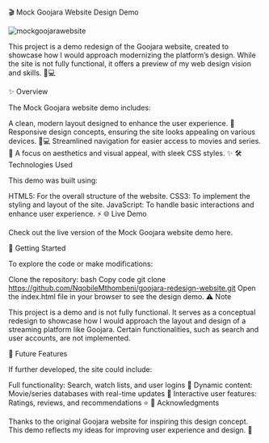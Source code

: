 🎬 Mock Goojara Website Design Demo

![mockgoojarawebsite](Screenshot%202024-09-18%20at%2010.02.14.png)


This project is a demo redesign of the Goojara website, created to showcase how I would approach modernizing the platform’s design. While the site is not fully functional, it offers a preview of my web design vision and skills. 🍿💻

✨ Overview

The Mock Goojara website demo includes:

A clean, modern layout designed to enhance the user experience. 🎨
Responsive design concepts, ensuring the site looks appealing on various devices. 📱💻
Streamlined navigation for easier access to movies and series. 🎥
A focus on aesthetics and visual appeal, with sleek CSS styles. ✨
🛠️ Technologies Used

This demo was built using:

HTML5: For the overall structure of the website.
CSS3: To implement the styling and layout of the site.
JavaScript: To handle basic interactions and enhance user experience. ⚡
🌐 Live Demo

Check out the live version of the Mock Goojara website demo here.

🚀 Getting Started

To explore the code or make modifications:

Clone the repository:
bash
Copy code
git clone https://github.com/NqobileMthombeni/goojara-redesign-website.git
Open the index.html file in your browser to see the design demo.
⚠️ Note

This project is a demo and is not fully functional. It serves as a conceptual redesign to showcase how I would approach the layout and design of a streaming platform like Goojara. Certain functionalities, such as search and user accounts, are not implemented.

📜 Future Features

If further developed, the site could include:

Full functionality: Search, watch lists, and user logins 🔐
Dynamic content: Movie/series databases with real-time updates 🎥
Interactive user features: Ratings, reviews, and recommendations ⭐
🤝 Acknowledgments

Thanks to the original Goojara website for inspiring this design concept. This demo reflects my ideas for improving user experience and design. 🌟

